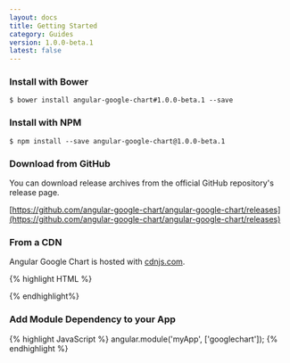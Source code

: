 ```yaml
---
layout: docs
title: Getting Started
category: Guides
version: 1.0.0-beta.1
latest: false
---
```


### Install with Bower

```
$ bower install angular-google-chart#1.0.0-beta.1 --save
```

### Install with NPM

```
$ npm install --save angular-google-chart@1.0.0-beta.1
```

### Download from GitHub

You can download release archives from the official GitHub repository's release page.

[https://github.com/angular-google-chart/angular-google-chart/releases](https://github.com/angular-google-chart/angular-google-chart/releases)

### From a CDN

Angular Google Chart is hosted with [cdnjs.com](https://cdnjs.com/libraries/angular-google-chart).

{% highlight HTML %}
<!-- unminified for development -->
<script src="https://cdnjs.cloudflare.com/ajax/libs/angular-google-chart/1.0.0-beta.1/ng-google-chart.js" type="text/javascript"></script>

<!-- minified for production -->
<script src="https://cdnjs.cloudflare.com/ajax/libs/angular-google-chart/1.0.0-beta.1/ng-google-chart.min.js" type="text/javascript"></script>
{% endhighlight%}

### Add Module Dependency to your App

{% highlight JavaScript %}
angular.module('myApp', ['googlechart']);
{% endhighlight %}
